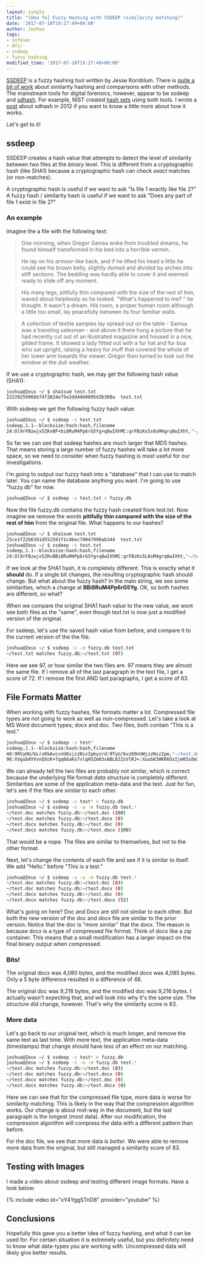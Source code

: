 ```yaml
---
layout: single
title: "[How To] Fuzzy Hashing with SSDEEP (similarity matching)"
date: '2017-07-18T19:27:49+09:00'
author: Joshua
tags:
- infosec
- dfir
- ssdeep
- fuzzy hashing
modified_time: '2017-07-18T19:27:49+09:00'
---
```


[SSDEEP](http://ssdeep.sourceforge.net/) is a fuzzy hashing tool written by Jesse Kornblum. There is [quite a bit of work](http://www.sciencedirect.com/search?qs=ssdeep&authors=&pub=Digital%20Investigation&volume=&issue=&page=&origin=journal&zone=qSearch&publicationTitles=273059&withinJournalBook=true) about similarity hashing and comparisons with other methods. The mainstream tools for digital forensics, however, appear to be ssdeep and [sdhash](http://roussev.net/sdhash/sdhash.html). For example, NIST created [hash sets](https://www.nist.gov/itl/ssd/cs/non-rds-hash-sets) using both tools. I wrote a [post](https://DFIR.Science/2012/09/similarity-comparison-with-sdhash-fuzzy.html) about sdhash in 2012 if you want to know a little more about how it works.

Let's get to it!

## ssdeep
SSDEEP creates a hash value that attempts to detect the level of similarity between two files at the *binary* level. This is different from a cryptographic hash (like SHA1) because a cryptographic hash can check *exact* matches (or non-matches).

A cryptographic hash is useful if we want to ask "Is file 1 exactly like file 2?" A fuzzy hash / similarity hash is useful if we want to ask "Does any part of file 1 exist in file 2?"

### An example
Imagine the a file with the following text:

> One morning, when Gregor Samsa woke from troubled dreams, he found himself transformed in his bed into a horrible vermin.

> He lay on his armour-like back, and if he lifted his head a little he could see his brown belly, slightly domed and divided by arches into stiff sections. The bedding was hardly able to cover it and seemed ready to slide off any moment.

> His many legs, pitifully thin compared with the size of the rest of him, waved about helplessly as he looked. "What's happened to me? " he thought. It wasn't a dream. His room, a proper human room although a little too small, lay peacefully between its four familiar walls.

> A collection of textile samples lay spread out on the table - Samsa was a traveling salesman - and above it there hung a picture that he had recently cut out of an illustrated magazine and housed in a nice, gilded frame. It showed a lady fitted out with a fur hat and fur boa who sat upright, raising a heavy fur muff that covered the whole of her lower arm towards the viewer. Gregor then turned to look out the window at the dull weather.

If we use a cryptographic hash, we may get the following hash value (SHA1):

```bash
joshua@Zeus ~/ $ sha1sum test.txt
2222825996bb74f3824e75e2dd44b0095d3b300a  test.txt
```

With ssdeep we get the following fuzzy hash value:

```bash
joshua@Zeus ~/ $ ssdeep -s test.txt
ssdeep,1.1--blocksize:hash:hash,filename
24:Ol9rFBzwjx5ZKvBF+bi8RuM4Pp6rG5Yg+q8wIXhMC:qrFBzKx5s8sM4grq8wIXht,"~/test.txt"
```

So far we can see that ssdeep hashes are much larger that MD5 hashes. That means storing a large number of fuzzy hashes will take a lot more space, so we need to consider when fuzzy hashing is most useful for our investigations.

I'm going to output our fuzzy hash into a "database" that I can use to match later. You can name the database anything you want. I'm going to use "fuzzy.db" for now.

```bash
joshua@Zeus ~/ $ ssdeep -s test.txt > fuzzy.db
```

Now the file fuzzy.db contains the fuzzy hash created from test.txt. Now imagine we remove the words **pitifully thin compared with the size of the rest of him** from the original file. What happens to our hashes?

```bash
joshua@Zeus ~/ $ sha1sum test.txt
25ce1f22b6391d552591f1c4bec70047998ab344  test.txt
joshua@Zeus ~/ $ ssdeep -s test.txt
ssdeep,1.1--blocksize:hash:hash,filename
24:Ol9rFBzwjx5ZKvBBi8RuM4Pp6rG5Yg+q8wIXhMC:qrFBzKx5L8sM4grq8wIXht,"~/test.txt"
```

If we look at the SHA1 hash, it is completely different. This is exactly what it **should** do. If a single bit changes, the resulting cryptographic hash should change. But what about the fuzzy hash? In the main string, we see some similarities, which a change at **BBi8RuM4Pp6rG5Yg**. OK, so both hashes are different, so what?

When we compare the original SHA1 hash value to the new value, we wont see both files as the "same", even though text.txt is now just a modified version of the original.

For ssdeep, let's use the saved hash value from before, and compare it to the current version of the the file.

```bash
joshua@Zeus ~/ $ ssdeep -s -m fuzzy.db test.txt
~/test.txt matches fuzzy.db:~/test.txt (97)
```

Here we see 97, or how similar the two files are. 97 means they are almost the same file. If I remove all of the last paragraph in the text file, I get a score of 72. If I remove the first AND last paragraphs, I get a score of 63.

## File Formats Matter
When working with fuzzy hashes, file formats matter a lot. Compressed file types are not going to work as well as non-compressed. Let's take a look at MS Word document types; docx and doc. Two files, both contain "This is a test."

```bash
joshua@Zeus ~/ $ ssdeep -s test*
ssdeep,1.1--blocksize:hash:hash,filename
48:9RVyHU/bLrzKkAvcvnU6zjzzNszIpbyzrd:9TyU/bvzK0nUWjzzNszIpm,"~/test.doc"
96:XVgub8YVvnQXcK+Tqq66aKx7vlqH5Zm03s8BL83ZsVlRJ+:Xuub83HKR6OxIjm03s8m32l/+,"~/test.docx"
```

We can already tell the two files are probably not similar, which is correct because the underlying file format *data structure* is completely different. Similarities are some of the application meta-data and the text. Just for fun, let's see if the files are similar to each other.

```bash
joshua@Zeus ~/ $ ssdeep -s test* > fuzzy.db
joshua@Zeus ~/ $ ssdeep -s -a -m fuzzy.db test.*
~/test.doc matches fuzzy.db:~/test.doc (100)
~/test.doc matches fuzzy.db:~/test.docx (0)
~/test.docx matches fuzzy.db:~/test.doc (0)
~/test.docx matches fuzzy.db:~/test.docx (100)
```

That would be a nope. The files are similar to themselves, but not to the other format.

Next, let's change the contents of each file and see if it is similar to itself. We add "Hello." before "This is a test."

```bash
joshua@Zeus ~/ $ ssdeep -s -a -m fuzzy.db test.*
~/test.doc matches fuzzy.db:~/test.doc (83)
~/test.doc matches fuzzy.db:~/test.docx (0)
~/test.docx matches fuzzy.db:~/test.doc (0)
~/test.docx matches fuzzy.db:~/test.docx (52)
```

What's going on here? Doc and Docx are still not similar to each other. But both the new version of the doc and docx file are similar to the prior version. Notice that the doc is "more similar" that the docx. The reason is because docx is a type of compressed file format. Think of docx like a zip container. This means that a small modification has a larger impact on the final binary output when compressed.

### Bits!
The original docx was 4,080 bytes, and the modified docx was 4,085 bytes. Only a 5 byte difference resulted in a difference of 48.

The original doc was 9,216 bytes, and the modified doc was 9,216 bytes. I actually wasn't expecting that, and will look into why it's the same size. The *structure* did change, however. That's why the similarity score is 83.

### More data
Let's go back to our original text, which is much longer, and remove the same text as last time. With more text, the application meta-data (timestamps) that change should have less of an effect on our matching.

```bash
joshua@Zeus ~/ $ ssdeep -s test* > fuzzy.db
joshua@Zeus ~/ $ ssdeep -s -a -m fuzzy.db test.*
~/test.doc matches fuzzy.db:~/test.doc (83)
~/test.doc matches fuzzy.db:~/test.docx (0)
~/test.docx matches fuzzy.db:~/test.doc (0)
~/test.docx matches fuzzy.db:~/test.docx (0)
```

Here we can see that for the compressed file type, more data is worse for similarity matching. This is likely in the way that the compression algorithm works. Our change is about mid-way in the document, but the last paragraph is the longest (most data). After our modification, the compression algorithm will compress the data with a different pattern than before.

For the doc file, we see that more data is *better*. We were able to remove more data from the original, but still managed a similarity score of 83.

## Testing with Images
I made a video about ssdeep and testing different image formats. Have a look below:

{% include video id="xY4YggSTnD8" provider="youtube" %}

## Conclusions
Hopefully this gave you a better idea of fuzzy hashing, and what it can be used for. For certain situation it is extremely useful, but you definitely need to know what data-types you are working with. Uncompressed data will likely give better results.
